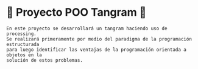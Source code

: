# :large_orange_diamond: Proyecto POO Tangram  :large_orange_diamond:

~~~
En este proyecto se desarrollará un tangram haciendo uso de processing. 
Se realizará primeramente por medio del paradigma de la programación estructurada 
para luego identificar las ventajas de la programación orientada a objetos en la 
solución de estos problemas.
~~~
